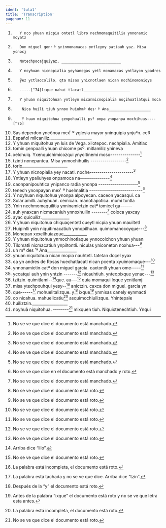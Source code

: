 ```yaml
---
ident: 'tula1'
title: 'Transcription'
pagenum: 11
---
```

1.        Y nco yhuan nicpia ontetl libro nechmomaquitilia ynnonamic moyatz
2.        Don miguel gon ͭ ª yninmonamacas yntleyny patiauh yaz. Misa ycnocj
3.        Notechpocajquiyaz. ___________________________
4.        Y noyhuan nicnopialia yeyhanegas yetl monamacas yntlayon ypadres
5.        ỹez yctlaocolilo, qta misas ynicnotlaen nican nochinomoniqys
6.        -----[^74]lique nahui tlacatl_____________________
7.        Y yhuan niquitohuan yntleyn micanmicnopialia noҫihuatlatqui moca
8.         Nica huili tiuh ynnox huiuhmª des ͭ ª Ana___________________
9.         Y huan miquitohua ҫenpohualli psº onpa yͨnopanpa mochihuas----[^75]
10. Sas deperdon yncõnoa mex ͨ º yglesia mayor yninquipia ynjuªn. ceR
11. Español milcaniliz._____________________
12. Y yhuan miquitohua yn luis de Vega. xilotepoc. nechpialia. Amitlac
13. tomin ҫenpoalli yhuan chicome psº. mitlamiliz ynineva
14. xelohuiq. Yxenquichimicozqui ynyoltinemi moso---------------[^76]
15. tzinti nonepantca. Misa ynmochihuilis ------------------[^77]
16. torio_______________________
17. Y yhuan nicnopialia yey nacatl. noche----------------------[^78]
18. Yntleyn ypaliuhyes onpamoca na---------------[^79]
19. caonpanipouhtica ynipanco radia ynonpa --------------------[^80]
20. tenech ynonpayan mex ͨ º huelmalitia ---------------------------[^81]
21. Y noyhuan niquitohua ynonpa alpoyecan. caceon yacasqui. ca
22. Solar amilli. auhyhuan. cemican. manotiapotica. momi tontla
23. Ynin nechmomaquilitia ynninamictzin catª tomicel ga------
24. auh ynaxcan nicmacaniuh ynnoxhuilin --------[^82] coloca yaxcay
25. ayac quicuiliz.______________
26. Y yhuan niquitohua chiquaҫentetl cueytl nicpia yhuan mauiltetl
27. Huipinlli ynin niquitimacatiuh ynnopilhuan. quimomanocoyque---[^83]
28. Monepan xexellhuiazque____________
29. Y yhuan niquitohua ynmochinotlaque ynnocolchon yhuan yhuan
30. Tilomatli nicmacatiuh ynpiltontli. niculas yniconeton noxhua---[^84]
31. uh mª des ͭ ª Ana_______________
32. yhuan niquitohua nican mopia nauhtetl. tatetan doҫel yyax
33. ca yn andres de Rosas huechatlacatl nican pcenta xyuimomaque---[^85]
34. ynnonamictin catª don miguel garcia. caxtontli yhuan ome-----[^86]
35. yccatqui auh ynin yntzin -------[^87] nicauhtiuh. ynteopixque yenac---[^88]
36. tzitzin. quimitlami--[^89]que. au---[^90] quia momaqui loque ycnitlamj
37. misa ytechpouhqui yesy--[^91] anictzin. caxca don miguel. garcia yn
38. que------[^92] mohuelitalizque. y[^93] ixque[^94] ynmisas canely eynmacti
39. co nicahua. mahuelicatiu[^95] asquimochiuilizque. Ynintepale
40. huiliztzin.__________________
41. noyhuã niquitohua. --------[^96]        mixquen tiuh. Niquixtenechtiuh. Ynqui


[^74]: No se ve que dice el documento está manchado.
[^75]: No se ve que dice el documento está manchado.
[^76]: No se ve que dice el documento está manchado.
[^77]: No se ve que dice el documento está manchado.
[^78]: No se ve que dice el documento está manchado.
[^79]: No se ve que dice el documento está manchado.
[^80]: No se ve que dice el documento está manchado.
[^81]: No se ve que dice en el documento está manchado y roto.
[^82]: No se ve que dice el documento está manchado.
[^83]: No se ve que dice el documento está roto.
[^84]: No se ve que dice el documento está roto.
[^85]: No se ve que dice el documento está roto.
[^86]: No se ve que dice el documento está roto.
[^87]: No se ve que dice el documento está roto.
[^88]: No se ve que dice el documento está roto.
[^89]: Arriba dice “lilo”.
[^90]: No se ve que dice el documento está roto.
[^91]: La palabra está incompleta, el documento está roto.
[^92]: La palabra está tachada y no se ve que dice. Arriba dice “tzin”.
[^93]: Después de la “y” el documento está roto.
[^94]: Antes de la palabra “ixque” el documento está roto y no se ve que letra esta antes.
[^95]: La palabra está incompleta, el documento está roto.
[^96]: No se ve que dice el documento está roto.

